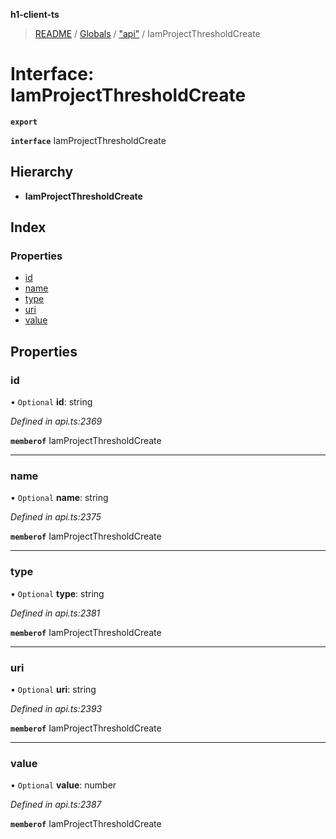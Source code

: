 **h1-client-ts**

> [README](../README.md) / [Globals](../globals.md) / ["api"](../modules/_api_.md) / IamProjectThresholdCreate

# Interface: IamProjectThresholdCreate

**`export`** 

**`interface`** IamProjectThresholdCreate

## Hierarchy

* **IamProjectThresholdCreate**

## Index

### Properties

* [id](_api_.iamprojectthresholdcreate.md#id)
* [name](_api_.iamprojectthresholdcreate.md#name)
* [type](_api_.iamprojectthresholdcreate.md#type)
* [uri](_api_.iamprojectthresholdcreate.md#uri)
* [value](_api_.iamprojectthresholdcreate.md#value)

## Properties

### id

• `Optional` **id**: string

*Defined in api.ts:2369*

**`memberof`** IamProjectThresholdCreate

___

### name

• `Optional` **name**: string

*Defined in api.ts:2375*

**`memberof`** IamProjectThresholdCreate

___

### type

• `Optional` **type**: string

*Defined in api.ts:2381*

**`memberof`** IamProjectThresholdCreate

___

### uri

• `Optional` **uri**: string

*Defined in api.ts:2393*

**`memberof`** IamProjectThresholdCreate

___

### value

• `Optional` **value**: number

*Defined in api.ts:2387*

**`memberof`** IamProjectThresholdCreate

